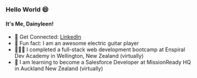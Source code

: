 ### Hello World 😄 

#### It's Me, Dainyleen!

- 👯 Get Connected: <a href="https://www.linkedin.com/in/developerdainy/" target="-blank">LinkedIn</a>
- 🎸 Fun fact: I am an awesome electric guitar player
- 👩🏽‍🎓 I completed a full-stack web development bootcamp at Enspiral Dev Academy in Wellington, New Zealand (virtually)
- 🔭 I am learning to become a Salesforce Developer at MissionReady HQ in Auckland New Zealand (virtually)


